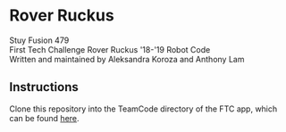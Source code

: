 # Rover Ruckus
Stuy Fusion 479<br>
First Tech Challenge Rover Ruckus '18-'19 Robot Code<br>
Written and maintained by Aleksandra Koroza and Anthony Lam<br>

## Instructions
Clone this repository into the TeamCode directory of the FTC app, which can be found [here](https://github.com/ftctechnh/ftc_app).

